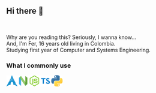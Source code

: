 ## Hi there 👋
<br>

Why are you reading this?  Seriously, I wanna know...<br>
And, I'm Fer, 16 years old living in Colombia.<br>
Studying first year of Computer and Systems Engineering.

### What I commonly use
<img align="left" alt="C" width="30px" src="https://github.com/afriguez/afriguez/blob/master/archlinux.png" style="max-width:100%;">
<img align="left" alt="C" width="30px" src="https://github.com/afriguez/afriguez/blob/master/neovim.png" style="max-width:100%;">
<img align="left" alt="C" width="30px" src="https://github.com/afriguez/afriguez/blob/master/nodejs.png" style="max-width:100%;">
<img align="left" alt="C" width="30px" src="https://github.com/afriguez/afriguez/blob/master/ts.png" style="max-width:100%;">
<img align="left" alt="C" width="30px" src="https://github.com/afriguez/afriguez/blob/master/python.png" style="max-width:100%;">

